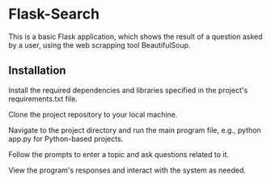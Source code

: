 # Flask-Search

This is a basic Flask application, which shows the result of a question asked by a user, using the web scrapping tool BeautifulSoup.

## Installation

Install the required dependencies and libraries specified in the project's requirements.txt file.

Clone the project repository to your local machine.

Navigate to the project directory and run the main program file, e.g., python app.py for Python-based projects.

Follow the prompts to enter a topic and ask questions related to it.

View the program's responses and interact with the system as needed.

